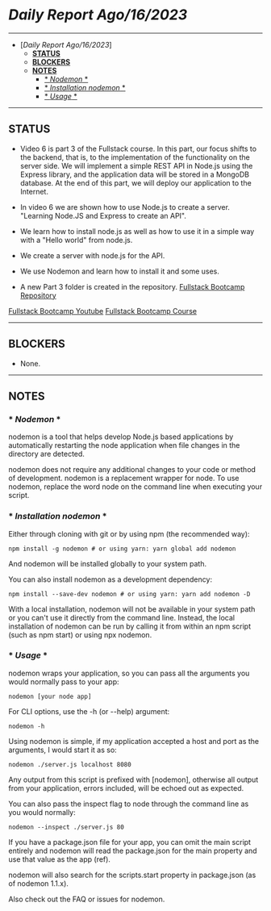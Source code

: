 # *Daily Report Ago/16/2023*

---
 
- [*Daily Report Ago/16/2023*]
  - [**STATUS**](#status)
  - [**BLOCKERS**](#blockers)
  - [**NOTES**](#notes)
    - [\* *Nodemon* \*](#nodemon)
    - [\* *Installation nodemon* \*](#installation_nodemon)
    - [\* *Usage* \*](#usage)
---


## **STATUS**

- Video 6 is part 3 of the Fullstack course. In this part, our focus shifts to the backend, that is, to the implementation of the functionality on the server side. We will implement a simple REST API in Node.js using the Express library, and the application data will be stored in a MongoDB database. At the end of this part, we will deploy our application to the Internet.

- In video 6 we are shown how to use Node.js to create a server. "Learning Node.JS and Express to create an API".

- We learn how to install node.js as well as how to use it in a simple way with a "Hello world" from node.js.

- We create a server with node.js for the API.

- We use Nodemon and learn how to install it and some uses.

- A new Part 3 folder is created in the repository. [Fullstack Bootcamp Repository](https://github.com/Monx13/midudev-bootcamp-course)


[Fullstack Bootcamp Youtube](https://www.youtube.com/playlist?list=PLV8x_i1fqBw0Kn_fBIZTa3wS_VZAqddX7)
[Fullstack Bootcamp Course](https://fullstackopen.com/es/)

---
## **BLOCKERS**

- None.
---

## **NOTES**

### * *Nodemon* *

nodemon is a tool that helps develop Node.js based applications by automatically restarting the node application when file changes in the directory are detected.

nodemon does not require any additional changes to your code or method of development. nodemon is a replacement wrapper for node. To use nodemon, replace the word node on the command line when executing your script.

### * *Installation nodemon* *
Either through cloning with git or by using npm (the recommended way):
```
npm install -g nodemon # or using yarn: yarn global add nodemon
```

And nodemon will be installed globally to your system path.

You can also install nodemon as a development dependency:
```
npm install --save-dev nodemon # or using yarn: yarn add nodemon -D
```
With a local installation, nodemon will not be available in your system path or you can't use it directly from the command line. Instead, the local installation of nodemon can be run by calling it from within an npm script (such as npm start) or using npx nodemon.

### * *Usage* *
nodemon wraps your application, so you can pass all the arguments you would normally pass to your app:
```
nodemon [your node app]
```
For CLI options, use the -h (or --help) argument:
```
nodemon -h
```
Using nodemon is simple, if my application accepted a host and port as the arguments, I would start it as so:

```
nodemon ./server.js localhost 8080
```
Any output from this script is prefixed with [nodemon], otherwise all output from your application, errors included, will be echoed out as expected.

You can also pass the inspect flag to node through the command line as you would normally:
```
nodemon --inspect ./server.js 80
```
If you have a package.json file for your app, you can omit the main script entirely and nodemon will read the package.json for the main property and use that value as the app (ref).

nodemon will also search for the scripts.start property in package.json (as of nodemon 1.1.x).

Also check out the FAQ or issues for nodemon.
